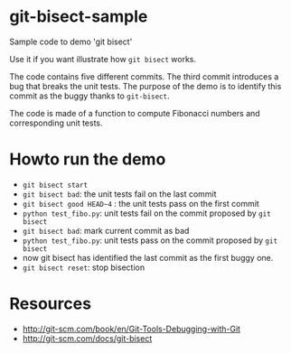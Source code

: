 git-bisect-sample
=================

Sample code to demo 'git bisect'

Use it if you want illustrate how `git bisect` works.

The code contains five different commits.
The third commit introduces a bug that breaks the unit tests.
The purpose of the demo is to identify this commit as the buggy thanks to `git-bisect`.


The code is made of a function to compute Fibonacci numbers and corresponding unit tests.


Howto run the demo
==================

- `git bisect start`
- `git bisect bad`: the unit tests fail on the last commit
- `git bisect good HEAD~4` : the unit tests pass on the first commit
- `python test_fibo.py`: unit tests fail on the commit proposed by `git bisect`
- `git bisect bad`: mark current commit as bad
- `python test_fibo.py`: unit tests pass on the commit proposed by `git bisect`
- now git bisect has identified the last commit as the first buggy one.
- `git bisect reset`: stop bisection


Resources
=========
- http://git-scm.com/book/en/Git-Tools-Debugging-with-Git
- http://git-scm.com/docs/git-bisect



